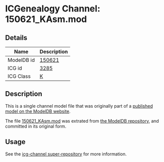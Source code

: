 # ICGenealogy Channel: 150621\_KAsm.mod

## Details

Name | Description
---- | -----------
ModelDB id | [150621](http://senselab.med.yale.edu/ModelDB/ShowModel.cshtml?model=150621)
ICG id | [3285](http://icg.neurotheory.ox.ac.uk/channels/1/3285)
ICG Class | [K](http://icg.neurotheory.ox.ac.uk/channels/1)

## Description

This is a single channel model file that was originally part of a [published model on the ModelDB website](http://senselab.med.yale.edu/mModelDB/ShowModel.cshtml?model=150621).

The file [150621\_KAsm.mod](150621_KAsm.mod) was extrated from [the ModelDB repository](http://senselab.med.yale.edu/ModelDB/ShowModel.cshtml?model=150621), and committed in its original form.

## Usage

See the [icg-channel super-repository](https://github.com/icgenealogy/icg-channels) for more information.